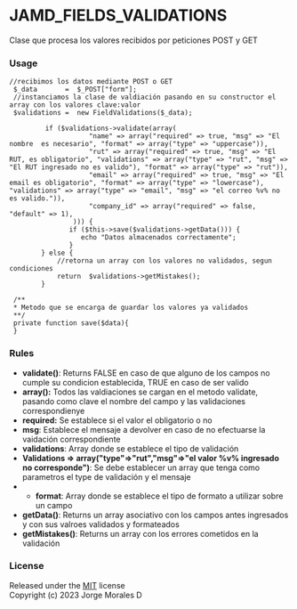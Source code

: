 # JAMD_FIELDS_VALIDATIONS
Clase que procesa los valores recibidos por peticiones POST y GET
### Usage ###

~~~
//recibimos los datos mediante POST o GET
 $_data       =  $_POST["form"];
 //instanciamos la clase de valdiación pasando en su constructor el array con los valores clave:valor
 $validations =  new FieldValidations($_data);
      
         if ($validations->validate(array(
                    "name" => array("required" => true, "msg" => "El nombre  es necesario", "format" => array("type" => "uppercase")),
                    "rut" => array("required" => true, "msg" => "El RUT, es obligatorio", "validations" => array("type" => "rut", "msg" => "El RUT ingresado no es valido"), "format" => array("type" => "rut")),
                    "email" => array("required" => true, "msg" => "El email es obligatorio", "format" => array("type" => "lowercase"), "validations" => array("type" => "email", "msg" => "el correo %v% no es valido.")),
                    "company_id" => array("required" => false, "default" => 1),
                ))) {
               if ($this->save($validations->getData())) {
                  echo "Datos almacenados correctamente";
               }
        } else {
            //retorna un array con los valores no validados, segun condiciones
            return  $validations->getMistakes();
        }
    
 /**
 * Metodo que se encarga de guardar los valores ya validados
 **/
 private function save($data){
 }
~~~

### Rules ###
* __validate()__: Returns FALSE en caso de que alguno de los campos no cumple su condicion establecida, TRUE en caso de ser valido
 * __array():__ Todos las valdiaciones se cargan en el metodo validate, pasando como clave el nombre del campo y las validaciones correspondienye
 * __required:__ Se establece si el valor el obligatorio o no 
 * __msg__: Establece el mensaje a devolver en caso de no efectuarse la vaidación correspondiente
 * __validations__: Array donde se establece el tipo de validación  
 * __Validations => array("type"=>"rut","msg"=>"el valor %v% ingresado no corresponde")__: Se debe establecer un array que tenga como parametros el type de validación y el mensaje 
 *  * __format__: Array donde se establece el tipo de formato a utilizar sobre un campo  
 * __getData()__: Returns un array asociativo con los campos antes ingresados y con sus valroes validados y formateados
 * __getMistakes()__: Returns un array con los errores cometidos en la validación
### License ###

Released under the [MIT](http://www.opensource.org/licenses/mit-license.php) license<br>
Copyright (c) 2023 Jorge Morales D
